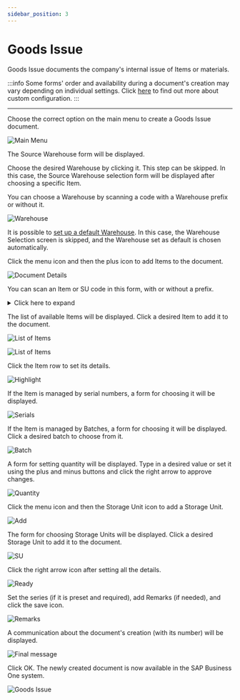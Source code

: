 ```yaml
---
sidebar_position: 3
---
```


# Goods Issue

Goods Issue documents the company's internal issue of Items or materials.

:::info
    Some forms' order and availability during a document's creation may vary depending on individual settings. Click [here](../../administrator-guide/custom-configuration/overview.md) to find out more about custom configuration.
:::

---

Choose the correct option on the main menu to create a Goods Issue document.

![Main Menu](./media/main-menu-goods-issue.webp)

The Source Warehouse form will be displayed.

Choose the desired Warehouse by clicking it. This step can be skipped. In this case, the Source Warehouse selection form will be displayed after choosing a specific Item.

You can choose a Warehouse by scanning a code with a Warehouse prefix or without it.

![Warehouse](./media/goods-issue-warehouses.webp)

It is possible to [set up a default Warehouse](../starting.md#documents-tab). In this case, the Warehouse Selection screen is skipped, and the Warehouse set as default is chosen automatically.

Click the menu icon and then the plus icon to add Items to the document.

![Document Details](./media/goods-issue-document-details.webp)

You can scan an Item or SU code in this form, with or without a prefix.
<details>
<summary>Click here to expand</summary>
<div>
Scanning an Item code of an Item that is not on the list adds the Item to the list.
Scanning a code without a prefix leads to interpreting it as an Item code and works as described above.

If a code without a prefix is scanned and an Item with this code is not found, the application attempts to validate the code as an SU code.
![Barcode](./media/barcode.png)

You can scan an Item or SU code in this form, with or without a prefix. Scanning an Item code of an Item that is on the list leads to the quantity.
![Quantity](./media/quantity.png)
</div>
</details>

The list of available Items will be displayed. Click a desired Item to add it to the document.

![List of Items](./media/goods-issue-list-of-items.webp)

![List of Items](./media/goods-issue-list-of-items-new.webp)

Click the Item row to set its details.

![Highlight](./media/goods-issue-list-of-items-highlight.webp)

If the Item is managed by serial numbers, a form for choosing it will be displayed.

![Serials](./media/goods-issue-serials.webp)

If the Item is managed by Batches, a form for choosing it will be displayed. Click a desired batch to choose from it.

![Batch](./media/goods-issue-batch.webp)

A form for setting quantity will be displayed.
Type in a desired value or set it using the plus and minus buttons and click the right arrow to approve changes.

![Quantity](./media/goods-issue-quantity.webp)

Click the menu icon and then the Storage Unit icon to add a Storage Unit.

![Add](./media/goods-issue-add.webp)

The form for choosing Storage Units will be displayed.
Click a desired Storage Unit to add it to the document.

![SU](./media/goods-issue-storage-info.webp)

Click the right arrow icon after setting all the details.

![Ready](./media/goods-issue-details-ready.webp)

Set the series (if it is preset and required), add Remarks (if needed), and click the save icon.

![Remarks](./media/goods-issue-remarks.webp)

A communication about the document's creation (with its number) will be displayed.

![Final message](./media/goods-issue-final.webp)

Click OK. The newly created document is now available in the SAP Business One system.

![Goods Issue](./media/goods-issue.png)
